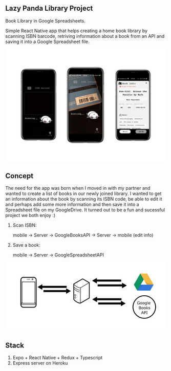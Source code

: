## Lazy Panda Library Project
Book Library in Google Spreadsheets.

Simple React Native app that helps creating a home book library by scanning ISBN barcode, retriving information about a book from an API and saving it into a Google Spreadsheet file.  

![Employee data](/images/mockup.jpg?raw=true "mockup1")

## Concept

The need for the app was born when I moved in with my partner and wanted to create a list of books in our newly joined library.
I wanted to get an information about the book by scanning its ISBN code, be able to edit it and perhaps add some more information and then save it into a Spreadsheet file on my GoogleDrive. It turned out to be a fun and sucessful project we both enjoy :) 

1. Scan ISBN: 
    
    mobile -> Server -> GoogleBooksAPI -> Server -> mobile (edit info)
2. Save a book: 

    mobile -> Server -> GoogleSpreadsheetAPI

![Employee data](/images/image.png?raw=true "concept")

## Stack
1. Expo + React Native + Redux + Typescript
2. Express server on Heroku